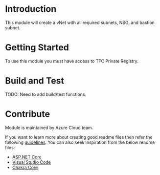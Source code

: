 # Introduction 
This module will create a vNet with all required subnets, NSG, and bastion subnet.

# Getting Started
To use this module you must have access to TFC Private Registry.

# Build and Test
TODO: Need to add build/test functions.

# Contribute
Module is maintained by Azure Cloud team.

If you want to learn more about creating good readme files then refer the following [guidelines](https://docs.microsoft.com/en-us/azure/devops/repos/git/create-a-readme?view=azure-devops). You can also seek inspiration from the below readme files:
- [ASP.NET Core](https://github.com/aspnet/Home)
- [Visual Studio Code](https://github.com/Microsoft/vscode)
- [Chakra Core](https://github.com/Microsoft/ChakraCore)